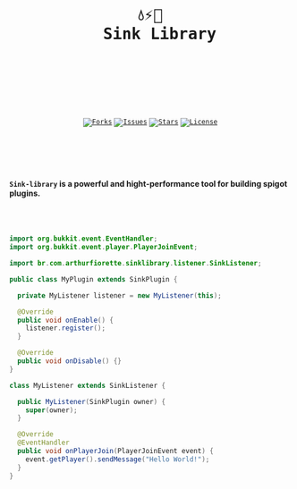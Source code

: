 <div align="center">
  <pre>
  <br />
  <h1>💧⚡🌊
  Sink Library</h1>
  <br />
  </pre>
  <br />
  <br />
  <code
    ><a href="https://github.com/ArthurFiorette/sink-library/network/members"
      ><img
        src="https://img.shields.io/github/forks/ArthurFiorette/sink-library?logo=github&style=flat-square&label=Forks"
        target="_blank"
        alt="Forks" /></a
  ></code>
  <code
    ><a href="https://github.com/ArthurFiorette/sink-library/issues"
      ><img
        src="https://img.shields.io/github/issues/ArthurFiorette/sink-library?logo=github&style=flat-square&label=Issues"
        target="_blank"
        alt="Issues" /></a
  ></code>
  <code
    ><a href="https://github.com/ArthurFiorette/sink-library/stargazers"
      ><img
        src="https://img.shields.io/github/stars/ArthurFiorette/sink-library?logo=github&style=flat-square&label=Stars"
        target="_blank"
        alt="Stars" /></a
  ></code>
  <code
    ><a href="https://github.com/ArthurFiorette/sink-library/blob/main/LICENSE"
      ><img
        src="https://img.shields.io/github/license/ArthurFiorette/sink-library?logo=github&style=flat-square&label=License"
        target="_blank"
        alt="License" /></a
  ></code>
</div>

#

<br />
<br />

#### `Sink-library` is a powerful and hight-performance tool for building spigot plugins.

<br />
<br />

```java
import org.bukkit.event.EventHandler;
import org.bukkit.event.player.PlayerJoinEvent;

import br.com.arthurfiorette.sinklibrary.listener.SinkListener;

public class MyPlugin extends SinkPlugin {

  private MyListener listener = new MyListener(this);

  @Override
  public void onEnable() {
    listener.register();
  }

  @Override
  public void onDisable() {}
}

class MyListener extends SinkListener {

  public MyListener(SinkPlugin owner) {
    super(owner);
  }

  @Override
  @EventHandler
  public void onPlayerJoin(PlayerJoinEvent event) {
    event.getPlayer().sendMessage("Hello World!");
  }
}
```

